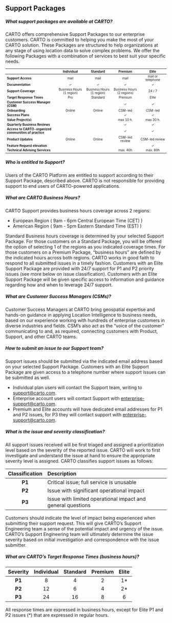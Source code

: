 ## Support Packages

<!-- Using level 5 headers to avoid the title being listed in the tree -->

##### What support packages are available at CARTO?

CARTO offers comprehensive Support Packages to our enterprise customers. CARTO is committed to helping you make the most of your CARTO solution.
These Packages are structured to help organizations at any stage of using location data to solve complex problems. We offer the following Packages with a combination of services to best suit your specific needs.

<style>
#article table th, #article table td{
  padding: 16px 8px;
}
</style>
<table style="font-size:0.7em;">
  <thead>
    <tr>
      <th style="min-width:150px"></th>
      <th style="text-align: center; width: 20%;"><strong>Individual</b></strong></th>
      <th style="text-align: center; width: 20%;"><strong>Standard</strong></th>
      <th style="text-align: center; width: 20%;"><strong>Premium</strong></th>
      <th style="text-align: center; width: 20%;"><strong>Elite</strong></th>
    </tr>
  </thead>
  <tbody>
    <tr>
      <td><strong>Support Access</strong></td>
      <td style="text-align: center">mail</td>
      <td style="text-align: center">mail</td>
      <td style="text-align: center">mail</td>
      <td style="text-align: center">mail or telephone</td>
    </tr>
    <tr>
      <td><strong>Documentation</strong></td>
      <td style="text-align: center">✓</td>
      <td style="text-align: center">✓</td>
      <td style="text-align: center">✓</td>
      <td style="text-align: center">✓</td>
    </tr>
    <tr>
      <td><strong>Support Coverage</strong></td>
      <td style="text-align: center">Business Hours <br/> (1 region)</td>
      <td style="text-align: center">Business Hours <br/> (1 region)</td>
      <td style="text-align: center">Business Hours <br/> (2 regions)</td>
      <td style="text-align: center">24 / 7</td>
    </tr>
    <tr>
      <td><strong>Target Response Times</strong></td>
      <td style="text-align: center">Pro</td>
      <td style="text-align: center">Standard</td>
      <td style="text-align: center">Premium</td>
      <td style="text-align: center">Elite</td>
    </tr>
    <tr>
      <td><strong>Customer Success Manager (CSM)</strong></td>
      <td style="text-align: center">&nbsp;</td>
      <td style="text-align: center">&nbsp;</td>
      <td style="text-align: center">✓</td>
      <td style="text-align: center">✓</td>
    </tr>
    <tr>
      <td><strong>Onboarding</strong></td>
      <td style="text-align: center">Online</td>
      <td style="text-align: center">Online</td>
      <td style="text-align: center">CSM-led</td>
      <td style="text-align: center">CSM-led</td>
    </tr>
    <tr>
      <td><strong>Success Plans</strong></td>
      <td style="text-align: center">&nbsp;</td>
      <td style="text-align: center">&nbsp;</td>
      <td style="text-align: center">✓</td>
      <td style="text-align: center">✓</td>
    </tr>
    <tr>
      <td><strong>Value Project(s)</strong></td>
      <td style="text-align: center">&nbsp;</td>
      <td style="text-align: center">&nbsp;</td>
      <td style="text-align: center">max 10 h.</td>
      <td style="text-align: center">max 30 h.</td>
    </tr>
    <tr>
      <td><strong>Quarterly Business Reviews</strong></td>
      <td style="text-align: center">&nbsp;</td>
      <td style="text-align: center">&nbsp;</td>
      <td style="text-align: center">✓</td>
      <td style="text-align: center">✓</td>
    </tr>
    <tr>
      <td><strong>Access to CARTO-organized communities of practice</strong></td>
      <td style="text-align: center">&nbsp;</td>
      <td style="text-align: center">&nbsp;</td>
      <td style="text-align: center">✓</td>
      <td style="text-align: center">✓</td>
    </tr>
    <tr>
      <td><strong>Product Updates</strong></td>
      <td style="text-align: center">Online</td>
      <td style="text-align: center">Online</td>
      <td style="text-align: center">CSM-led review</td>
      <td style="text-align: center">CSM-led review</td>
    </tr>
    <tr>
      <td><strong>Feature Request elevation</strong></td>
      <td style="text-align: center">&nbsp;</td>
      <td style="text-align: center">&nbsp;</td>
      <td style="text-align: center">&nbsp;</td>
      <td style="text-align: center">✓</td>
    </tr>
    <tr>
      <td><strong>Technical Advising Services</strong></td>
      <td style="text-align: center">&nbsp;</td>
      <td style="text-align: center">&nbsp;</td>
      <td style="text-align: center">max. 40h</td>
      <td style="text-align: center">max. 80h</td>
    </tr>
  </tbody>
</table>

##### Who is entitled to Support?
Users of the CARTO Platform are entitled to support according to their Support Package, described above. CARTO is not responsible for providing support to end users of CARTO-powered applications.

##### What are CARTO Business Hours?
CARTO Support provides business hours coverage across 2 regions:
* European Region ( 9am - 6pm Central European Time (CET) )
* American Region ( 9am - 5pm Eastern Standard Time (EST) )

Standard Business hours coverage is determined by your selected Support Package. For those customers on a Standard Package, you will be offered the option of selecting 1 of the regions as you indicated coverage times. For those customers on a Premium Package, “business hours” are defined by the indicated hours across both regions. CARTO works in good faith to respond to all submitted issues in a timely fashion.
Customers with an Elite Support Package are provided with 24/7 support for P1 and P2 priority issues (see more below on issue classification). Customers with an Elite Support Package will be given specific access to information and guidance regarding how and when to leverage 24/7 support.

##### What are Customer Success Managers (CSMs)?
Customer Success Managers at CARTO bring geospatial expertise and hands-on guidance in applying Location Intelligence to business needs, based on our experience working with hundreds of enterprise customers in diverse industries and fields. CSM’s also act as the “voice of the customer” communicating to and, as required, connecting customers with Product, Support, and other CARTO teams.

##### How to submit an issue to our Support team?
Support issues should be submitted via the indicated email address based on your selected Support Package. Customers with an Elite Support Package are given access to a telephone number where support issues can be submitted as well.
* Individual plan users will contact the Support team, writing to support@carto.com.
* Enterprise account users will contact Support with enterprise-support@carto.com.
* Premium and Elite accounts will have dedicated email addresses for P1 and P2 issues, for P3 they will contact support with enterprise-support@carto.com.

##### What is the issue and severity classification? 
All support issues received will be first triaged and assigned a prioritization level based on the severity of the reported issue. CARTO will work to first investigate and understand the issue at hand to ensure the appropriate severity level is assigned.
CARTO classifies support issues as follows:

| **Classification** | **Description** |
| :---: | :--- |
| **P1** | Critical issue; full service is unusable |
| **P2** | Issue with significant operational impact |
| **P3** | Issue with limited operational impact and general questions |

Customers should indicate the level of impact being experienced when submitting their support request. This will give CARTO’s Support Engineering team a sense of the potential impact and urgency of the issue. CARTO’s Support Engineering team will ultimately determine the issue severity based on initial investigation and correspondence with the issue submitter.

##### What are CARTO’s Target Response Times (business hours)?

| **Severity** | **Individual** | **Standard** | **Premium** | **Elite** |
| :---: | :---: | :---: | :---: |:---: |
| **P1** | 8  | 4  | 2  | 1* |
| **P2** | 12  | 6  | 4  | 2*|
| **P3** | 24 | 16 | 8  | 6  |

All response times are expressed in business hours, except for Elite P1 and P2 issues (\*) that are expressed in regular hours. 


